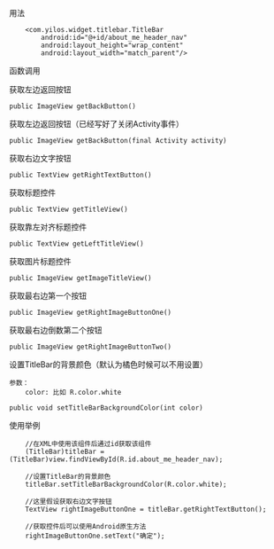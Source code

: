 用法

        <com.yilos.widget.titlebar.TitleBar
            android:id="@+id/about_me_header_nav"
            android:layout_height="wrap_content"
            android:layout_width="match_parent"/>

函数调用

获取左边返回按钮

    public ImageView getBackButton()
    
获取左边返回按钮（已经写好了关闭Activity事件）

    public ImageView getBackButton(final Activity activity)

获取右边文字按钮

    public TextView getRightTextButton()

获取标题控件

    public TextView getTitleView()

获取靠左对齐标题控件

    public TextView getLeftTitleView()

获取图片标题控件
   
    public ImageView getImageTitleView()
   
获取最右边第一个按钮  
  
    public ImageView getRightImageButtonOne()

获取最右边倒数第二个按钮

    public ImageView getRightImageButtonTwo()
    
设置TitleBar的背景颜色（默认为橘色时候可以不用设置）
    
    参数：
        color: 比如 R.color.white
    
    public void setTitleBarBackgroundColor(int color) 

使用举例

        //在XML中使用该组件后通过id获取该组件
        (TitleBar)titleBar = (TitleBar)view.findViewById(R.id.about_me_header_nav);
        
        //设置TitleBar的背景颜色
        titleBar.setTitleBarBackgroundColor(R.color.white);
        
        //这里假设获取右边文字按钮
        TextView rightImageButtonOne = titleBar.getRightTextButton();
        
        //获取控件后可以使用Android原生方法
        rightImageButtonOne.setText("确定");